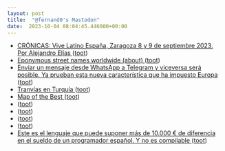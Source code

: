 ```yaml
---
layout: post
title:  "@fernand0's Mastodon"
date:  2023-10-04 08:04:45.446000+00:00
---
```

*  [CRÓNICAS: Vive Latino España, Zaragoza 8 y 9 de septiembre 2023. Por Alejandro Elías ](https://www.aragonmusical.com/2023/09/cronicas-vive-latino-espana-zaragoza-8-y-9-de-septiembre-2023-por-alejandro-elias) ([toot](https://mastodon.social/@fernand0/111175708536766297))
*  [
            Eponymous street names worldwide (about)
         ](https://ulitza.net/abou) ([toot](https://mastodon.social/@fernand0/111175486379186451))
*  [Enviar un mensaje desde WhatsApp a Telegram y viceversa será posible. Ya prueban esta nueva característica que ha impuesto Europa ](https://www.genbeta.com/actualidad/enviar-mensaje-whatsapp-a-telegram-viceversa-sera-posible-prueban-esta-nueva-caracteristica-que-ha-impuesto-europ) ([toot](https://mastodon.social/@fernand0/111172340535967410))
*  [Tranvías en Turquía ](https://avecesunafoto.wordpress.com/2023/10/03/tranvias-en-turquia) ([toot](https://mastodon.social/@fernand0/111172313672168007))
*  [Map of the Best ](https://mapofthebest.com) ([toot](https://mastodon.social/@fernand0/111172090619022416))
*  [ ](https://mastodon.social/users/fernand0/statuses/111171917315618892/activity) ([toot](https://mastodon.social/users/fernand0/statuses/111171917315618892/activity))
*  [ ](https://mastodon.social/users/fernand0/statuses/111171917307922986/activity) ([toot](https://mastodon.social/users/fernand0/statuses/111171917307922986/activity))
*  [ ](https://jvm.social/@jorge) ([toot](https://mastodon.social/@fernand0/111171916980058956))
*  [ ](https://c.im/@elliot) ([toot](https://mastodon.social/@fernand0/111171915610532467))
*  [Este es el lenguaje que puede suponer más de 10.000 € de diferencia en el sueldo de un programador español. Y no es compilable ](https://www.genbeta.com/actualidad/este-lenguaje-que-puede-suponer-10-000-eur-diferencia-sueldo-programador-espanol-no-compilabl) ([toot](https://mastodon.social/@fernand0/111171825463159244))
